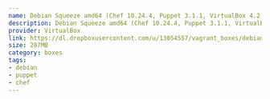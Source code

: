 ```yaml
---
name: Debian Squeeze amd64 (Chef 10.24.4, Puppet 3.1.1, VirtualBox 4.2.12)
description: Debian Squeeze amd64 (Chef 10.24.4, Puppet 3.1.1, VirtualBox 4.2.12)
provider: VirtualBox
link: https://dl.dropboxusercontent.com/u/13054557/vagrant_boxes/debian-squeeze.box
size: 287MB
category: boxes
tags:
- debian
- puppet
- chef
---
```

